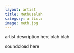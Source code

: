 ```yaml
---
layout: artist
title: Methuselah
category: artists
image: meth.jpg
---
```

artist description here blah blah

soundcloud here

